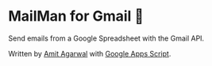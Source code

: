 # MailMan for Gmail 🦊

Send emails from a Google Spreadsheet with the Gmail API.

Written by [Amit Agarwal](https://www.labnol.org/) with [Google Apps Script](https://github.com/labnol/apps-script-starter).
